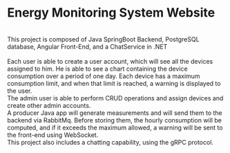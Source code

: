 # Energy Monitoring System Website
<br />
This project is composed of Java SpringBoot Backend, PostgreSQL database, Angular Front-End, and a ChatService in .NET
<br />
<br />
Each user is able to create a user account, which will see all the devices assigned to him. He is able to see a chart containing the device consumption over a period of one day. Each device has a maximum consumption limit, and when that limit is reached, a warning is displayed to the user. 
<br />
The admin user is able to perform CRUD operations and assign devices and create other admin accounts.
<br />
A producer Java app will generate measurements and will send them to the backend via RabbitMq. Before storing them, the hourly consumption will be computed, and if it exceeds the maximum allowed, a warning will be sent to the front-end using WebSocket.
<br />
This project also includes a chatting capability, using the gRPC protocol. 

